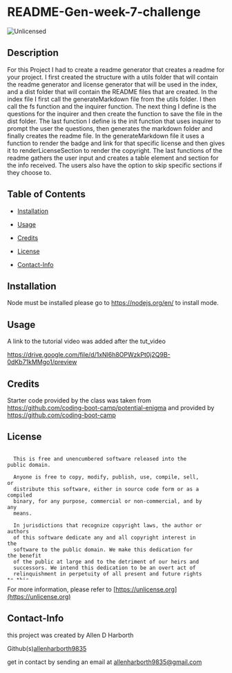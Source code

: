 # README-Gen-week-7-challenge
<img src="https://img.shields.io/badge/license-Unlicensed-blue" alt="Unlicensed">

## Description
For this Project  I had to create a readme generator that creates a readme for your project. I first created the structure with a utils folder that will contain the readme generator and license generator that will be used in the index, and a dist folder that will contain the README files that are created. In the index file I first call the generateMarkdown file from the utils folder. I then call the fs function and the inquirer function. The next thing I define is the questions for the inquirer and then create the function to save the file in the dist folder. The last function I define is the init function that uses inquirer to prompt the user the questions, then generates the markdown folder and finally creates the readme file. In the generateMarkdown file it uses a function to render the badge and link for that specific license and then gives it to renderLicenseSection to render the copyright. The last functions of the readme gathers the user input and creates a table element and section for the info received. The users also have the option to skip specific sections if they choose to.  
## Table of Contents
* [Installation](#installation)
 * [Usage](#usage)
* [Credits](#credits)
* [License](#license)

* [Contact-Info](#contact-info)
## Installation  
Node must be installed please go to https://nodejs.org/en/ to install mode.  
## Usage  
A link to the tutorial video was added after the tut_video  

https://drive.google.com/file/d/1xNl6h8OPWzkPt0j2Q9B-0dKb71kMMgo1/preview

## Credits  
Starter code provided by the class was taken from https://github.com/coding-boot-camp/potential-enigma and provided by https://github.com/coding-boot-camp  
## License

  <div style="height:300px; width:90%; overflow:auto;">

      This is free and unencumbered software released into the public domain.
    
      Anyone is free to copy, modify, publish, use, compile, sell, or
      distribute this software, either in source code form or as a compiled
      binary, for any purpose, commercial or non-commercial, and by any
      means.
      
      In jurisdictions that recognize copyright laws, the author or authors
      of this software dedicate any and all copyright interest in the
      software to the public domain. We make this dedication for the benefit
      of the public at large and to the detriment of our heirs and
      successors. We intend this dedication to be an overt act of
      relinquishment in perpetuity of all present and future rights to this
      software under copyright law.
      
      THE SOFTWARE IS PROVIDED "AS IS", WITHOUT WARRANTY OF ANY KIND,
      EXPRESS OR IMPLIED, INCLUDING BUT NOT LIMITED TO THE WARRANTIES OF
      MERCHANTABILITY, FITNESS FOR A PARTICULAR PURPOSE AND NONINFRINGEMENT.
      IN NO EVENT SHALL THE AUTHORS BE LIABLE FOR ANY CLAIM, DAMAGES OR
      OTHER LIABILITY, WHETHER IN AN ACTION OF CONTRACT, TORT OR OTHERWISE,
      ARISING FROM, OUT OF OR IN CONNECTION WITH THE SOFTWARE OR THE USE OR
      OTHER DEALINGS IN THE SOFTWARE.
  </div>
        
For more information, please refer to [https://unlicense.org](https://unlicense.org)


## Contact-Info
this project was created by Allen D Harborth

Github(s)[allenharborth9835](https://github.com/allenharborth9835)

get in contact by sending an email at allenharborth9835@gmail.com
